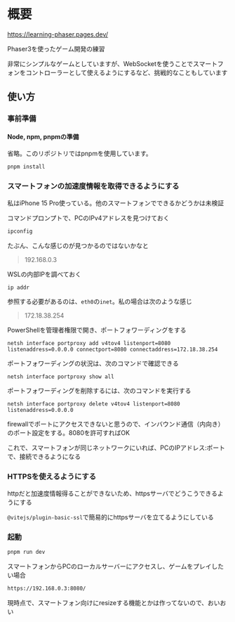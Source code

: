 # 概要
https://learning-phaser.pages.dev/

Phaser3を使ったゲーム開発の練習

非常にシンプルなゲームとしていますが、WebSocketを使うことでスマートフォンをコントローラーとして使えるようにするなど、挑戦的なこともしています

## 使い方
### 事前準備
#### Node, npm, pnpmの準備

省略。このリポジトリではpnpmを使用しています。

```bash
pnpm install
```

### スマートフォンの加速度情報を取得できるようにする
私はiPhone 15 Pro使っている。他のスマートフォンでできるかどうかは未検証

コマンドプロンプトで、PCのIPv4アドレスを見つけておく
```bash
ipconfig
```

たぶん、こんな感じのが見つかるのではないかなと

> 192.168.0.3

WSLの内部IPを調べておく
```bash
ip addr
```

参照する必要があるのは、`eth0`の`inet`。私の場合は次のような感じ

> 172.18.38.254

PowerShellを管理者権限で開き、ポートフォワーディングをする

```shell
netsh interface portproxy add v4tov4 listenport=8080 listenaddress=0.0.0.0 connectport=8080 connectaddress=172.18.38.254
```

ポートフォワーディングの状況は、次のコマンドで確認できる

```shell
netsh interface portproxy show all
```

ポートフォワーディングを削除するには、次のコマンドを実行する

```shell
netsh interface portproxy delete v4tov4 listenport=8080 listenaddress=0.0.0.0
```

firewallでポートにアクセスできないと思うので、インバウンド通信（内向き）のポート設定をする。8080を許可すればOK

これで、スマートフォンが同じネットワークにいれば、PCのIPアドレス:ポートで、接続できるようになる

### HTTPSを使えるようにする
httpだと加速度情報得ることができないため、httpsサーバでどうこうできるようにする

`@vitejs/plugin-basic-ssl`で簡易的にhttpsサーバを立てるようにしている

### 起動
```bash
pnpm run dev
```

スマートフォンからPCのローカルサーバーにアクセスし、ゲームをプレイしたい場合

```bash
https://192.168.0.3:8080/
```

現時点で、スマートフォン向けにresizeする機能とかは作ってないので、おいおい
